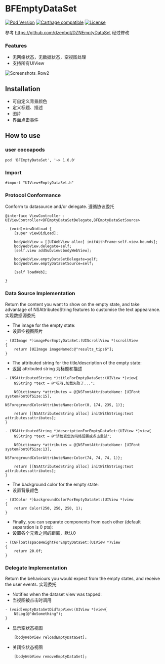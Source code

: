 # BFEmptyDataSet
[![Pod Version](http://img.shields.io/cocoapods/v/BFEmptyDataSet.svg)](http://cocoadocs.org/docsets/BFEmptyDataSet/)
[![Carthage compatible](https://img.shields.io/badge/Carthage-compatible-4BC51D.svg?style=flat)](https://github.com/Carthage/Carthage)
[![License](http://img.shields.io/badge/license-MIT-blue.svg)](http://opensource.org/licenses/MIT)

参考 https://github.com/dzenbot/DZNEmptyDataSet 经过修改

### Features
* 无网络状态，无数据状态，空视图处理
* 支持所有UIView

![Screenshots_Row2](https://raw.githubusercontent.com/dzenbot/UITableView-DataSet/master/Examples/Applications/Screenshots/Screenshots_row2.png)

## Installation
* 可自定义背景颜色
* 定义标题、描述
* 图片
* 界面点击事件

## How to use

### user cocoapods
```objc
pod 'BFEmptyDataSet', '~> 1.0.0'
```
### Import
```objc
#import "UIView+EmptyDataSet.h"
```

### Protocol Conformance
Conform to datasource and/or delegate.
遵循协议委托
```objc
@interface ViewController : UIViewController<BFEmptyDataSetDelegate,BFEmptyDataSetSource>

- (void)viewDidLoad {
    [super viewDidLoad];
    
    bodyWebView = [[UIWebView alloc] initWithFrame:self.view.bounds];
    bodyWebView.delegate=self;
    [self.view addSubview:bodyWebView];
    
    bodyWebView.emptyDataSetDelegate=self;
    bodyWebView.emptyDataSetSource=self;
    
    [self loadWeb];
    
}
```



### Data Source Implementation
Return the content you want to show on the empty state, and take advantage of NSAttributedString features to customise the text appearance.
实现数据源委托

* The image for the empty state:
* 设置空视图图片
```objc
- (UIImage *)imageForEmptyDataSet:(UIScrollView *)scrollView
{
    return [UIImage imageNamed:@"results_tips6"];
}
```

* The attributed string for the title/description of the empty state:
* 返回 attributed string 为标题和描述
```objc
- (NSAttributedString *)titleForEmptyDataSet:(UIView *)view{
    NSString *text = @"哎呀,加载失败了...";
    
    NSDictionary *attributes = @{NSFontAttributeName: [UIFont systemFontOfSize:15],
                                 NSForegroundColorAttributeName:Color(0, 174, 239, 1)};
    
    return [[NSAttributedString alloc] initWithString:text attributes:attributes];
}

- (NSAttributedString *)descriptionForEmptyDataSet:(UIView *)view{
    NSString *text = @"请检查您的网络设置或点击重试";
    
    NSDictionary *attributes = @{NSFontAttributeName: [UIFont systemFontOfSize:13],
                                 NSForegroundColorAttributeName:Color(74, 74, 74, 1)};
    
    return [[NSAttributedString alloc] initWithString:text attributes:attributes];
}
```

* The background color for the empty state:
* 设置背景颜色
```objc
- (UIColor *)backgroundColorForEmptyDataSet:(UIView *)view
{
    return Color(250, 250, 250, 1);
}
```

* Finally, you can separate components from each other (default separation is 0 pts):
* 设置各个元素之间的距离，默认0
```objc
- (CGFloat)spaceHeightForEmptyDataSet:(UIView *)view
{
    return 20.0f;
}
```

### Delegate Implementation
Return the behaviours you would expect from the empty states, and receive the user events.
实现委托

* Notifies when the dataset view was tapped:
* 当视图被点击时调用
```objc
- (void)emptyDataSetDidTapView:(UIView *)view{
    NSLog(@"doSomething");
}
```


* 显示空状态视图
```objc
    [bodyWebView reloadEmptyDataSet];
```
* 关闭空状态视图
```objc
    [bodyWebView removeEmptyDataSet];
```

